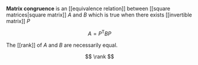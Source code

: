 **Matrix congruence** is an [[equivalence relation]] between [[square matrices|square matrix]] $A$ and $B$ which is true when there exists [[invertible matrix]] $P$

$$
A = P^\mathsf{T} B P
$$

The [[rank]] of $A$ and $B$ are necessarily equal.

$$
\rank
$$